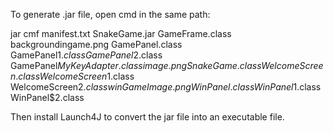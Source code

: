 To generate .jar file, open cmd in the same path:

jar cmf manifest.txt SnakeGame.jar GameFrame.class backgroundingame.png GamePanel.class GamePanel$1.class GamePanel$2.class GamePanel$MyKeyAdapter.class image.png SnakeGame.class WelcomeScreen.class WelcomeScreen$1.class WelcomeScreen$2.class winGameImage.png WinPanel.class WinPanel$1.class WinPanel$2.class

Then install Launch4J to convert the jar file into an executable file.